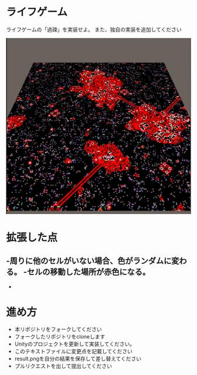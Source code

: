 # ライフゲーム

ライフゲームの「過疎」を実装せよ。
また、独自の実装を追加してください

![結果画像](result2.png)

# 拡張した点

-周りに他のセルがいない場合、色がランダムに変わる。
-セルの移動した場所が赤色になる。
-
-

# 進め方

- 本リポジトリをフォークしてください
- フォークしたリポジトリをcloneします
- Unityのプロジェクトを更新して実装してください。
- このテキストファイルに変更点を記載してください
- result.pngを自分の結果を保存して差し替えてください
- プルリクエストを出して提出してください
